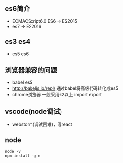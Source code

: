 ## es6简介
- ECMACScript6.0 ES6 -> ES2015
- es7 -> ES2016

## es3 es4
- es5 es6

## 浏览器兼容的问题
- babel es5
- http://babeljs.io/repl/ 通过babel将高级代码转化成es5
- chrome浏览器 一般采用62以上 import export


## vscode(node调试)
- webstorm(调试困难)，写react

## node
```
node -v
npm install -g n
```